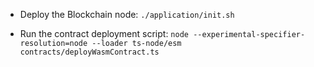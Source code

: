 * Deploy the Blockchain node: `./application/init.sh`


* Run the contract deployment script: `node --experimental-specifier-resolution=node --loader ts-node/esm 
  contracts/deployWasmContract.ts`
